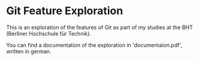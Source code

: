 # Git Feature Exploration
This is an exploration of the features of Git as part of my studies at the BHT (Berliner Hochschule für Technik).

You can find a documentation of the exploration in 'documentaion.pdf', written in german.
